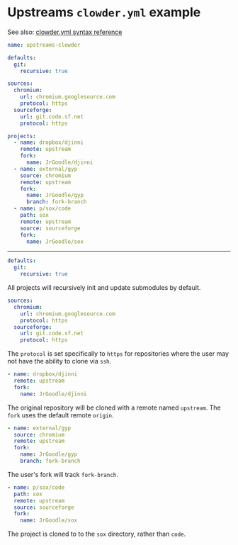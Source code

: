 # Upstreams `clowder.yml` example

See also: [clowder.yml syntax reference](clowder-yml-syntax-reference.md)

```yaml
name: upstreams-clowder

defaults:
  git:
    recursive: true

sources:
  chromium:
    url: chromium.googlesource.com
    protocol: https
  sourceforge:
    url: git.code.sf.net
    protocol: https

projects:
  - name: dropbox/djinni
    remote: upstream
    fork:
      name: JrGoodle/djinni
  - name: external/gyp
    source: chromium
    remote: upstream
    fork:
      name: JrGoodle/gyp
      branch: fork-branch
  - name: p/sox/code
    path: sox
    remote: upstream
    source: sourceforge
    fork:
      name: JrGoodle/sox
```

---

```yaml
defaults:
  git:
    recursive: true
```

All projects will recursively init and update submodules by default.

```yaml
sources:
  chromium:
    url: chromium.googlesource.com
    protocol: https
  sourceforge:
    url: git.code.sf.net
    protocol: https
```

The `protocol` is set specifically to `https` for repositories where the user may not have the ability to clone via `ssh`.

```yaml
- name: dropbox/djinni
  remote: upstream
  fork:
    name: JrGoodle/djinni
```

The original repository will be cloned with a remote named `upstream`. The `fork` uses the default remote `origin`.

```yaml
- name: external/gyp
  source: chromium
  remote: upstream
  fork:
    name: JrGoodle/gyp
    branch: fork-branch
```

The user's fork will track `fork-branch`.

```yaml
- name: p/sox/code
  path: sox
  remote: upstream
  source: sourceforge
  fork:
    name: JrGoodle/sox
```

The project is cloned to to the `sox` directory, rather than `code`.
